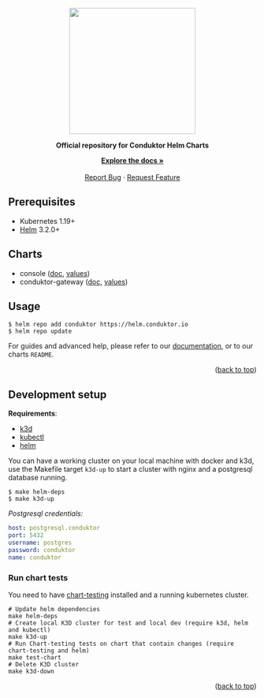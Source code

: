 <a name="readme-top" id="readme-top"></a>

<p align="center">
  <img src="https://avatars.githubusercontent.com/u/60062294?s=200&v=4" width="256px" />
</p>
<p align="center">
    <strong>Official repository for Conduktor Helm Charts</strong>
</p>

<p align="center">
    <a href="https://docs.conduktor.io/platform/installation/get-started/kubernetes/"><strong>Explore the docs 
»</strong></a>
    <br />
    <br />
    <a href="https://github.com/conduktor/conduktor-public-charts/issues">Report Bug</a>
    ·
    <a href="https://github.com/conduktor/conduktor-public-charts/issues">Request Feature</a>
</p>

## Prerequisites

- Kubernetes 1.19+
- [Helm](https://helm.sh/docs/intro/install/) 3.2.0+

## Charts

- console ([doc](charts/console/README.md), [values](charts/console/values.yaml))
- conduktor-gateway ([doc](charts/gateway/README.md), [values](charts/gateway/gateway/values.yaml))

## Usage

```shell
$ helm repo add conduktor https://helm.conduktor.io
$ helm repo update
```

For guides and advanced help, please refer to our
[documentation](https://docs.conduktor.io/platform/installation/get-started/kubernetes),
or to our charts `README`.

<p align="right">(<a href="#readme-top">back to top</a>)</p>

## Development setup

**Requirements**:
- [k3d](https://k3d.io/v5.6.0/#installation)
- [kubectl](https://kubernetes.io/docs/tasks/tools/)
- [helm](https://helm.sh/docs/intro/install/)

You can have a working cluster on your local machine with docker and k3d, 
use the Makefile target `k3d-up` to start a cluster with nginx and a postgresql
database running.

```shell
$ make helm-deps
$ make k3d-up
```

*Postgresql credentials:*

```yaml
host: postgresql.conduktor
port: 5432
username: postgres
password: conduktor
name: conduktor
```

### Run chart tests
You need to have [chart-testing](https://github.com/helm/chart-testing) installed and a running kubernetes cluster.

```shell
# Update helm dependencies
make helm-deps
# Create local K3D cluster for test and local dev (require k3d, helm and kubectl)
make k3d-up
# Run Chart-testing tests on chart that contain changes (require chart-testing and helm)
make test-chart
# Delete K3D cluster
make k3d-down
```

<p align="right">(<a href="#readme-top">back to top</a>)</p>
